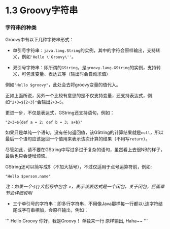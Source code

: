 # 1.3 Groovy字符串

### 字符串的种类
Groovy中有以下几种字符串形式：

- 单引号字符串：`java.lang.String`的实例，其中的字符会原样输出，支持转义，例如`'Hello \'Groovy\''`。

- 双引号字符串：即所谓的`GString`，是`groovy.lang.GString`的实例，支持转义，可包含变量、表达式等（输出时会自动求值）

例如`"Hello $groovy"`，此处会去将groovy变量的值代入。

正如上面所说，另外一个比较有意思的是不仅支持变量，还支持表达式，例如`"2+3=${2+3}"`会输出`2+3=5`。

更进一步，不仅是表达式，GString还支持语句，例如：

`"2+3=${def a = 2; def b = 3; a+b}"`

如果只是单纯一个语句，没有任何返回值，该GString的计算结果就是`null`，所以最后一个语句应该返回一个值用来表示该次计算的结果（不用写`return`）。

尽管如此，请不要在GString中写过多过于复杂的语句，虽然看上去很NB的样子，最后也只会徒增烦恼。

GString还可以简写成$（不加大括号），不过仅适用于点号运算符前，例如:

`"Hello $person.name"`

_注：如果一个·`${}`大括号中包含`->`，表示该表达式是一个闭包，关于闭包，后面章节会详细说明_

- 三个单引号的字符串：即多行字符串，不用像Java那样每一行都以`\`连字符结尾或字符串相加，会原样输出，例如：

'''
 Hello Groovy
    你好，我是Groovy！
    单独来一行
原样输出, Haha~~
'''
